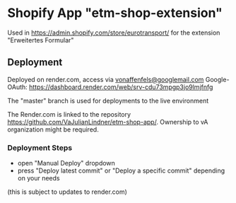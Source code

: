 # Shopify App "etm-shop-extension"

Used in https://admin.shopify.com/store/eurotransport/ for the extension "Erweitertes Formular"

## Deployment

Deployed on render.com, access via vonaffenfels@googlemail.com Google-OAuth:
https://dashboard.render.com/web/srv-cdu73mpgp3jo9lmjfnfg

The "master" branch is used for deployments to the live environment

The Render.com is linked to the repository https://github.com/VaJulianLindner/etm-shop-app/. Ownership to vA organization might be required.

### Deployment Steps
* open "Manual Deploy" dropdown
* press "Deploy latest commit" or "Deploy a specific commit" depending on your needs

(this is subject to updates to render.com)
